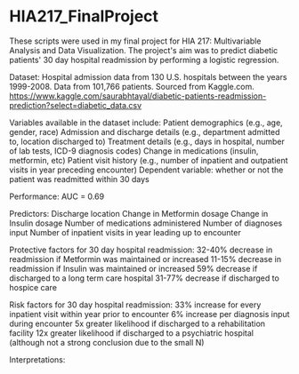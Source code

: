 # HIA217_FinalProject

These scripts were used in my final project for HIA 217: Multivariable Analysis and Data Visualization. The project's aim was to predict diabetic patients' 30 day 
hospital readmission by performing a logistic regression.

Dataset: Hospital admission data from 130 U.S. hospitals between the years 1999-2008. Data from 101,766 patients. Sourced from Kaggle.com. 
https://www.kaggle.com/saurabhtayal/diabetic-patients-readmission-prediction?select=diabetic_data.csv

Variables available in the dataset include: 
Patient demographics (e.g., age, gender, race)
Admission and discharge details (e.g., department admitted to, location discharged to)
Treatment details (e.g., days in hospital, number of lab tests, ICD-9 diagnosis codes)
Change in medications (insulin, metformin, etc)
Patient visit history (e.g., number of  inpatient and outpatient visits in   year  preceding encounter)
Dependent variable: whether or not the patient was readmitted within 30 days

Performance:
AUC = 0.69

Predictors:
Discharge location
Change in Metformin dosage
Change in Insulin dosage
Number of medications administered
Number of diagnoses input
Number of inpatient visits in year leading up to encounter

Protective factors for 30 day hospital readmission:
32-40% decrease in readmission if Metformin was maintained or increased
11-15% decrease in readmission if Insulin was maintained or increased
59% decrease if discharged to a long term care hospital
31-77% decrease if discharged to hospice care

Risk factors for 30 day hospital readmission:
33% increase for every inpatient visit within year prior to encounter
6% increase per diagnosis input during encounter
5x greater likelihood if discharged to a rehabilitation facility
12x greater likelihood if discharged to a psychiatric hospital (although not a strong conclusion due to the small N)

Interpretations:



